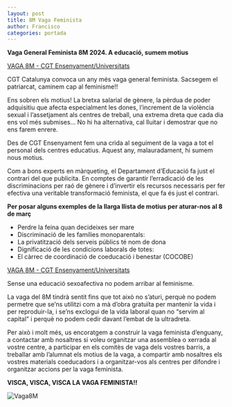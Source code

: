 ```yaml
---
layout: post
title: 8M Vaga Feminista
author: Francisco
categories: portada
---
```


**Vaga General Feminista 8M 2024. A educació, sumem motius**

[VAGA 8M - CGT Ensenyament/Universitats](https://www.cgtensenyament.cat/vaga-general-feminista-8m-2024-a-educacio-sumem-motius/)

CGT Catalunya convoca un any més vaga general feminista. Sacsegem el patriarcat, caminem cap al feminisme!!

Ens sobren els motius! La bretxa salarial de gènere, la pèrdua de poder adquisitiu que afecta especialment les dones, l’increment de la violència sexual i l’assetjament als centres de treball, una extrema dreta que cada dia ens vol més submises… No hi ha alternativa, cal lluitar i demostrar que no ens farem enrere. 

Des de CGT Ensenyament fem una crida al seguiment de la vaga a tot el personal dels centres educatius. Aquest any, malauradament, hi sumem nous motius. 

Com a bons experts en màrqueting, el Departament d’Educació fa just el contrari del que publicita. En comptes de garantir l’erradicació de les discriminacions per raó de gènere i d’invertir els recursos necessaris per fer efectiva una veritable transformació feminista, el que fa és just el contrari. 

**Per posar alguns exemples de la llarga llista de motius per aturar-nos al 8 de març**

* Perdre la feina quan decideixes ser mare
* Discriminació de les famílies monoparentals:
* La privatització dels serveis públics té nom de dona
* Dignificació de les condicions laborals de totes: 
* El càrrec de coordinació de coeducació i benestar (COCOBE)

[VAGA 8M - CGT Ensenyament/Universitats](https://www.cgtensenyament.cat/vaga-general-feminista-8m-2024-a-educacio-sumem-motius/)

Sense una educació sexoafectiva no podem arribar al feminisme. 

La vaga del 8M tindrà sentit fins que tot això no s’aturi, perquè no podem permetre que se’ns utilitzi com a mà d’obra gratuïta per mantenir la vida i per reproduir-la, i se’ns exclogui de la vida laboral quan no “servim al capital” i perquè no podem cedir davant l’embat de la ultradreta. 

Per això i molt més, us encoratgem a construir la vaga feminista d’enguany, a contactar amb nosaltres si voleu organitzar una assemblea o xerrada al vostre centre, a participar en els comitès de vaga dels vostres barris, a treballar amb l’alumnat els motius de la vaga, a compartir amb nosaltres els vostres materials coeducadors i a organitzar-vos als centres per difondre i organitzar accions per la vaga feminista. 

**VISCA, VISCA, VISCA LA VAGA FEMINISTA!!**

![Vaga8M](https://cgt-upc.github.io/assets/img/VAGA-GENERAL-FEMINISTA-educacio-2-724x1024.png)
